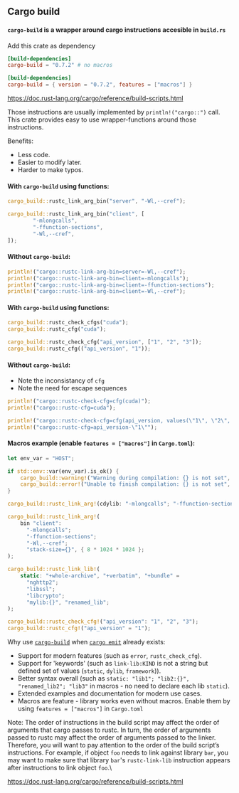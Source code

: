 ## Cargo build

#### `cargo-build` is a wrapper around cargo instructions accesible in `build.rs`

Add this crate as dependency
```toml
[build-dependencies]
cargo-build = "0.7.2" # no macros

[build-dependencies]
cargo-build = { version = "0.7.2", features = ["macros"] }
```

<https://doc.rust-lang.org/cargo/reference/build-scripts.html>

Those instructions are usually implemented by `println!("cargo::")` call. This crate
provides easy to use wrapper-functions around those instructions.

Benefits:
- Less code.
- Easier to modify later.
- Harder to make typos.

#### With `cargo-build` using functions:
```rust
cargo_build::rustc_link_arg_bin("server", "-Wl,--cref");

cargo_build::rustc_link_arg_bin("client", [
        "-mlongcalls",
        "-ffunction-sections",
        "-Wl,--cref",
]);
```
#### Without `cargo-build`:
```rust
println!("cargo::rustc-link-arg-bin=server=-Wl,--cref");
println!("cargo::rustc-link-arg-bin=client=-mlongcalls");
println!("cargo::rustc-link-arg-bin=client=-ffunction-sections");
println!("cargo::rustc-link-arg-bin=client=-Wl,--cref");
```

#### With `cargo-build` using functions:
```rust
cargo_build::rustc_check_cfgs("cuda");
cargo_build::rustc_cfg("cuda");

cargo_build::rustc_check_cfg("api_version", ["1", "2", "3"]);
cargo_build::rustc_cfg(("api_version", "1"));
```
#### Without `cargo-build`:
- Note the inconsistancy of `cfg`
- Note the need for escape sequences
```rust
println!("cargo::rustc-check-cfg=cfg(cuda)");
println!("cargo::rustc-cfg=cuda");

println!("cargo::rustc-check-cfg=cfg(api_version, values(\"1\", \"2\", \"3\"))");
println!("cargo::rustc-cfg=api_version-\"1\"");
```
#### Macros example (enable `features = ["macros"]` in `Cargo.toml`):
```rust
let env_var = "HOST";

if std::env::var(env_var).is_ok() {
    cargo_build::warning!("Warning during compilation: {} is not set", env_var);
    cargo_build::error!("Unable to finish compilation: {} is not set", env_var);
}

cargo_build::rustc_link_arg!(cdylib: "-mlongcalls"; "-ffunction-sections");

cargo_build::rustc_link_arg!(
    bin "client":
      "-mlongcalls";
      "-ffunction-sections";
      "-Wl,--cref";
      "stack-size={}", { 8 * 1024 * 1024 };
);

cargo_build::rustc_link_lib!(
    static: "+whole-archive", "+verbatim", "+bundle" =
      "nghttp2";
      "libssl";
      "libcrypto";
      "mylib:{}", "renamed_lib";
);

cargo_build::rustc_check_cfg!("api_version": "1", "2", "3");
cargo_build::rustc_cfg!("api_version" = "1");
```

Why use [`cargo-build`](https://crates.io/crates/cargo-build) when [`cargo emit`](https://crates.io/crates/cargo-emit) already exists:
- Support for modern features (such as `error`, `rustc_check_cfg`).
- Support for 'keywords' (such as `link-lib:KIND` is not a string but defined set of values (`static`, `dylib`, `framework`)).
- Better syntax overall (such as `static: "lib1"; "lib2:{}", "renamed_lib2"; "lib3"` in macros - no need to declare each lib `static`).
- Extended examples and documentation for modern use cases.
- Macros are feature - library works even without macros. Enable them by using `features = ["macros"]` in `Cargo.toml`

Note: The order of instructions in the build script may affect the order of arguments that
cargo passes to rustc. In turn, the order of arguments passed to rustc may affect the
order of arguments passed to the linker. Therefore, you will want to pay attention to
the order of the build script’s instructions. For example, if object `foo` needs to link
against library `bar`, you may want to make sure that library `bar`'s `rustc-link-lib`
instruction appears after instructions to link object `foo`.\

<https://doc.rust-lang.org/cargo/reference/build-scripts.html>